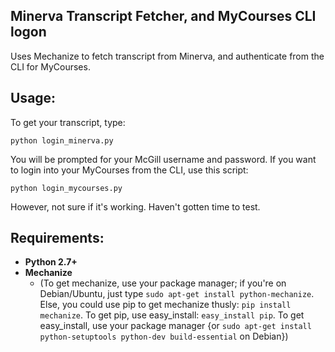 Minerva Transcript Fetcher, and MyCourses CLI logon  
-----------
Uses Mechanize to fetch transcript from Minerva, and authenticate from the CLI for MyCourses.  

Usage:  
-----------
To get your transcript, type:
<pre><code>python login_minerva.py</code></pre>You will be prompted for your McGill username and password. If you want to login into your MyCourses from the CLI, use this script:  
<pre><code>python login_mycourses.py</code></pre>However, not sure if it's working. Haven't gotten time to test.

 Requirements:
------
* **Python 2.7+**  
* **Mechanize** 
	* (To get mechanize, use your package manager; if you're on Debian/Ubuntu, just type `sudo apt-get install python-mechanize`. Else, you could use pip to get mechanize thusly: `pip install mechanize`. To get pip, use easy_install: `easy_install pip`. To get easy_install, use your package manager {or `sudo apt-get install python-setuptools python-dev build-essential` on Debian})
